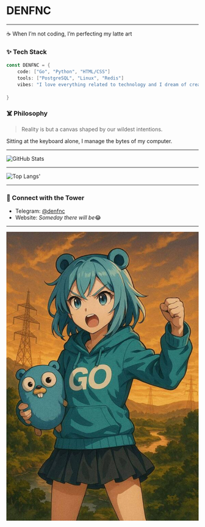 # DENFNC
---
☕ When I’m not coding, I’m perfecting my latte art
### ✨ Tech Stack

```go
const DENFNC = {
	code: ["Go", "Python", "HTML/CSS"]
	tools: ["PostgreSQL", "Linux", "Redis"]
	vibes: "I love everything related to technology and I dream of creating something great!"
	
}
```


### ☠️ Philosophy

>Reality is but a canvas shaped by our wildest intentions.

Sitting at the keyboard alone, I manage the bytes of my computer.

---

![GitHub Stats](https://github-readme-stats.vercel.app/api?username=DENFNC&show_icons=true&hide_title=true&hide=prs&count_private=true&theme=radical)

---

![Top Langs](https://github-readme-stats.vercel.app/api/top-langs/?username=DENFNC&layout=compact&langs_count=10)'

----
### 🧿 Connect with the Tower

- Telegram: [@denfnc](https://t.me/defnc)  
- Website: *Someday there will be*😂

---
![Go vibe](https://github.com/DENFNC/DENFNC/blob/main/photo_2025-05-01_19-53-43%20(1).jpg)

